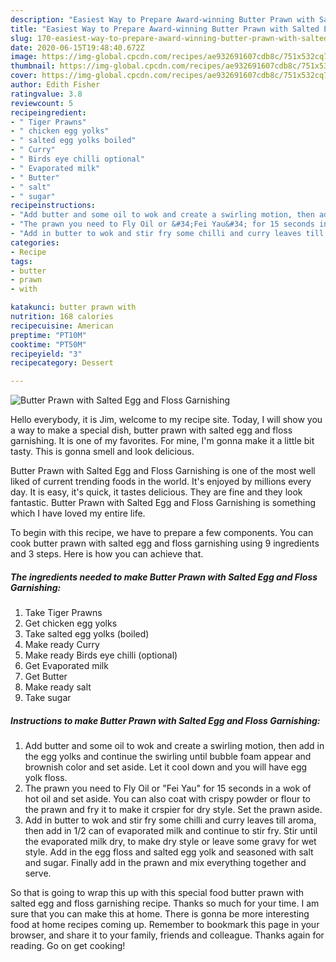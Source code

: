 ```yaml
---
description: "Easiest Way to Prepare Award-winning Butter Prawn with Salted Egg and Floss Garnishing"
title: "Easiest Way to Prepare Award-winning Butter Prawn with Salted Egg and Floss Garnishing"
slug: 170-easiest-way-to-prepare-award-winning-butter-prawn-with-salted-egg-and-floss-garnishing
date: 2020-06-15T19:48:40.672Z
image: https://img-global.cpcdn.com/recipes/ae932691607cdb8c/751x532cq70/butter-prawn-with-salted-egg-and-floss-garnishing-recipe-main-photo.jpg
thumbnail: https://img-global.cpcdn.com/recipes/ae932691607cdb8c/751x532cq70/butter-prawn-with-salted-egg-and-floss-garnishing-recipe-main-photo.jpg
cover: https://img-global.cpcdn.com/recipes/ae932691607cdb8c/751x532cq70/butter-prawn-with-salted-egg-and-floss-garnishing-recipe-main-photo.jpg
author: Edith Fisher
ratingvalue: 3.8
reviewcount: 5
recipeingredient:
- " Tiger Prawns"
- " chicken egg yolks"
- " salted egg yolks boiled"
- " Curry"
- " Birds eye chilli optional"
- " Evaporated milk"
- " Butter"
- " salt"
- " sugar"
recipeinstructions:
- "Add butter and some oil to wok and create a swirling motion, then add in the egg yolks and continue the swirling until bubble foam appear and brownish color and set aside. Let it cool down and you will have egg yolk floss."
- "The prawn you need to Fly Oil or &#34;Fei Yau&#34; for 15 seconds in a wok of hot oil and set aside. You can also coat with crispy powder or flour to the prawn and fry it to make it crspier for dry style. Set the prawn aside."
- "Add in butter to wok and stir fry some chilli and curry leaves till aroma, then add in 1/2 can of evaporated milk and continue to stir fry. Stir until the evaporated milk dry, to make dry style or leave some gravy for wet style. Add in the egg floss and salted egg yolk and seasoned with salt and sugar. Finally add in the prawn and mix everything together and serve."
categories:
- Recipe
tags:
- butter
- prawn
- with

katakunci: butter prawn with 
nutrition: 168 calories
recipecuisine: American
preptime: "PT10M"
cooktime: "PT50M"
recipeyield: "3"
recipecategory: Dessert

---
```



![Butter Prawn with Salted Egg and Floss Garnishing](https://img-global.cpcdn.com/recipes/ae932691607cdb8c/751x532cq70/butter-prawn-with-salted-egg-and-floss-garnishing-recipe-main-photo.jpg)

Hello everybody, it is Jim, welcome to my recipe site. Today, I will show you a way to make a special dish, butter prawn with salted egg and floss garnishing. It is one of my favorites. For mine, I'm gonna make it a little bit tasty. This is gonna smell and look delicious.

Butter Prawn with Salted Egg and Floss Garnishing is one of the most well liked of current trending foods in the world. It's enjoyed by millions every day. It is easy, it's quick, it tastes delicious. They are fine and they look fantastic. Butter Prawn with Salted Egg and Floss Garnishing is something which I have loved my entire life.




To begin with this recipe, we have to prepare a few components. You can cook butter prawn with salted egg and floss garnishing using 9 ingredients and 3 steps. Here is how you can achieve that.

<!--inarticleads1-->

##### The ingredients needed to make Butter Prawn with Salted Egg and Floss Garnishing:

1. Take  Tiger Prawns
1. Get  chicken egg yolks
1. Take  salted egg yolks (boiled)
1. Make ready  Curry
1. Make ready  Birds eye chilli (optional)
1. Get  Evaporated milk
1. Get  Butter
1. Make ready  salt
1. Take  sugar




<!--inarticleads2-->

##### Instructions to make Butter Prawn with Salted Egg and Floss Garnishing:

1. Add butter and some oil to wok and create a swirling motion, then add in the egg yolks and continue the swirling until bubble foam appear and brownish color and set aside. Let it cool down and you will have egg yolk floss.
1. The prawn you need to Fly Oil or &#34;Fei Yau&#34; for 15 seconds in a wok of hot oil and set aside. You can also coat with crispy powder or flour to the prawn and fry it to make it crspier for dry style. Set the prawn aside.
1. Add in butter to wok and stir fry some chilli and curry leaves till aroma, then add in 1/2 can of evaporated milk and continue to stir fry. Stir until the evaporated milk dry, to make dry style or leave some gravy for wet style. Add in the egg floss and salted egg yolk and seasoned with salt and sugar. Finally add in the prawn and mix everything together and serve.




So that is going to wrap this up with this special food butter prawn with salted egg and floss garnishing recipe. Thanks so much for your time. I am sure that you can make this at home. There is gonna be more interesting food at home recipes coming up. Remember to bookmark this page in your browser, and share it to your family, friends and colleague. Thanks again for reading. Go on get cooking!
